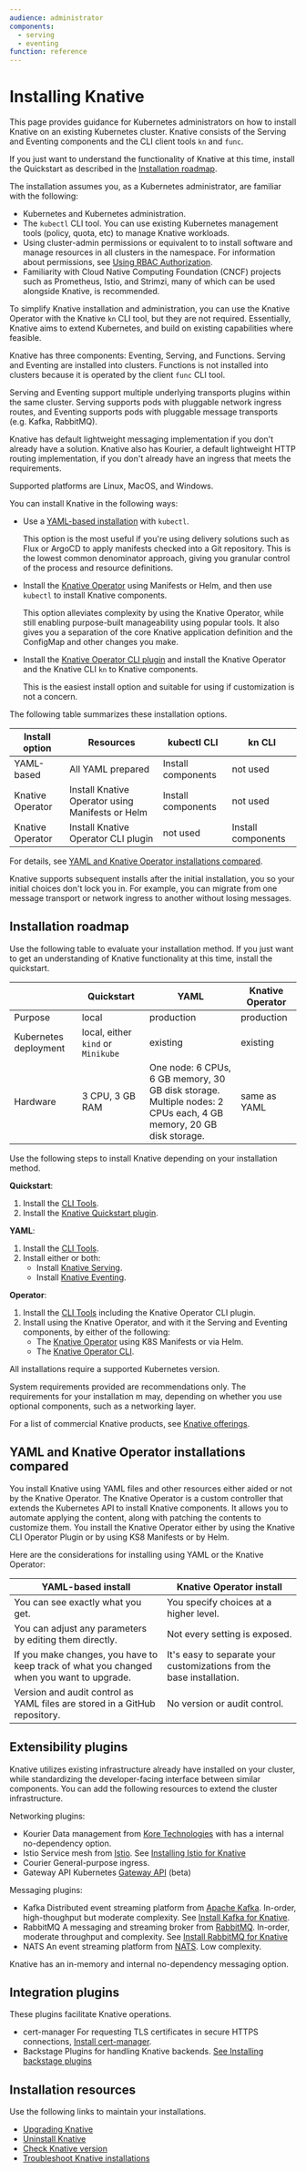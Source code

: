 ```yaml
---
audience: administrator
components:
  - serving
  - eventing
function: reference
---
```


# Installing Knative

This page provides guidance for Kubernetes administrators on how to install Knative on an existing Kubernetes cluster. Knative consists of the Serving and Eventing components and the CLI client tools `kn` and `func`.

If you just want to understand the functionality of Knative at this time, install the Quickstart as described in the [Installation roadmap](#installation-roadmap).

The installation assumes you, as a Kubernetes administrator, are familiar with the following:

- Kubernetes and Kubernetes administration.
- The `kubectl` CLI tool. You can use existing Kubernetes management tools (policy, quota, etc) to manage Knative workloads.
- Using cluster-admin permissions or equivalent to to install software and manage resources in all clusters in the namespace. For information about permissions, see [Using RBAC Authorization](https://kubernetes.io/docs/reference/access-authn-authz/rbac/AC).
- Familiarity with Cloud Native Computing Foundation (CNCF) projects such as Prometheus, Istio, and Strimzi, many of which can be used alongside Knative, is recommended.

To simplify Knative installation and administration, you can use the Knative Operator with the Knative `kn` CLI tool, but they are not required. Essentially, Knative aims to extend Kubernetes, and build on existing capabilities where feasible.

Knative has three components: Eventing, Serving, and Functions. Serving and Eventing are installed into clusters. Functions is not installed into clusters because it is operated by the client `func` CLI tool.

Serving and Eventing support multiple underlying transports plugins within the same cluster. Serving supports pods with pluggable network ingress routes, and Eventing supports pods with pluggable message transports (e.g. Kafka, RabbitMQ).

Knative has default lightweight messaging implementation if you don't already have a solution. Knative also has Kourier, a default lightweight HTTP routing implementation, if you don't already have an ingress that meets the requirements.

Supported platforms are Linux, MacOS, and Windows.

You can install Knative in the following ways:

- Use a [YAML-based installation](/install/yaml-install/README.md) with `kubectl`.

    This option is the most useful if you're using delivery solutions such as Flux or ArgoCD to apply manifests checked into a Git repository. This is the lowest common denominator approach, giving you granular control of the process and resource definitions.

- Install the [Knative Operator](/install/operator/knative-with-operators.md) using Manifests or Helm, and then use `kubectl` to install Knative components.

    This option alleviates complexity by using the Knative Operator, while still enabling purpose-built manageability using popular tools. It also gives you a separation of the core Knative application definition and the ConfigMap and other changes you make.

- Install the [Knative Operator CLI plugin](/install/operator/knative-with-operator-cli.md) and install the Knative Operator and the Knative CLI `kn` to  Knative components.

    This is the easiest install option and suitable for using if customization is not a concern.

The following table summarizes these installation options.

| Install option | Resources | kubectl CLI | kn CLI |
| --- | --- | --- | --- |
| YAML-based | All YAML prepared | Install components | not used |
| Knative Operator | Install Knative Operator using Manifests or Helm |Install components | not used |
| Knative Operator | Install Knative Operator CLI plugin | not used | Install components |

For details, see [YAML and Knative Operator installations compared](#yaml-and-knative-operator-installations-compared).

Knative supports subsequent installs after the initial installation, you so your initial choices don't lock you in. For example, you can migrate from one message transport or network ingress to another without losing messages.

## Installation roadmap

Use the following table to evaluate your installation method. If you just want to get an understanding of Knative functionality at this time, install the quickstart.

|  | Quickstart | YAML | Knative Operator |
| --- | --- | --- | --- |
| Purpose  | local   | production     | production  |
| Kubernetes deployment | local, either `kind` or `Minikube` | existing  | existing  |
| Hardware | 3 CPU, 3 GB RAM | One node: 6 CPUs, 6 GB memory, 30 GB disk storage.<br>Multiple nodes: 2 CPUs each, 4 GB memory, 20 GB disk storage.   | same as YAML |

Use the following steps to install Knative depending on your installation method.

**Quickstart**:

  1. Install the [CLI Tools](../client/install-kn.md).
  1. Install the [Knative Quickstart plugin](../getting-started/quickstart-install.md).

**YAML**:

  1. Install the [CLI Tools](../client/install-kn.md).
  1. Install either or both:
       - Install [Knative Serving](yaml-install/serving/install-serving-with-yaml.md).
       - Install [Knative Eventing](yaml-install/eventing/install-eventing-with-yaml.md).

**Operator**:

  1. Install the [CLI Tools](../client/install-kn.md) including the Knative Operator CLI plugin.
  1. Install using the Knative Operator, and with it the Serving and Eventing components, by either of the following:
       - The [Knative Operator](./operator/knative-with-operators.md) using K8S Manifests or via Helm.
       - The [Knative Operator CLI](./operator/knative-with-operator-cli.md).

All installations require a supported Kubernetes version.

System requirements provided are recommendations only. The requirements for your installation m may, depending on whether you use optional components, such as a networking layer.

For a list of commercial Knative products, see [Knative offerings](knative-offerings.md).

## YAML and Knative Operator installations compared

You install Knative using YAML files and other resources either aided or not by the Knative Operator. The Knative Operator is a custom controller that extends the Kubernetes API to install Knative components. It allows you to automate applying the content, along with patching the contents to customize them. You install the Knative Operator either by using the Knative CLI Operator Plugin or by using KS8 Manifests or by Helm.

Here are the considerations for installing using YAML or the Knative Operator:

| YAML-based install | Knative Operator install|
| --- | --- |
| You can see exactly what you get. | You specify choices at a higher level. |
| You can adjust any parameters by editing them directly. | Not every setting is exposed. |
| If you make changes, you have to keep track of what you changed when you want to upgrade. | It's easy to separate your customizations from the base installation. |
| Version and audit control as YAML files are stored in a GitHub repository.| No version or audit control. |

## Extensibility plugins

Knative utilizes existing infrastructure already have installed on your cluster, while standardizing the developer-facing interface between similar components. You can add the following resources to extend the cluster infrastructure.

Networking plugins:

- Kourier
    Data management from [Kore Technologies](https://koretech.com) with has a internal no-dependency option.
- Istio
    Service mesh from [Istio](https://istio.io). See [Installing Istio for Knative](installing-istio.md)
- Courier
    General-purpose ingress.
- Gateway API
    Kubernetes [Gateway API](https://kubernetes.io/docs/concepts/services-networking/gateway/) (beta)

Messaging plugins:

- Kafka
    Distributed event streaming platform from [Apache Kafka](https://kafka.apache.org). In-order, high-thoughput but moderate complexity. See [Install Kafka for Knative]("kafka-install.md").
- RabbitMQ
    A messaging and streaming broker from [RabbitMQ](https://www.rabbitmq.com). In-order, moderate throughput and complexity. See [Install RabbitMQ for Knative](rabbitmq.install.md)
- NATS
    An event streaming platform from [NATS](https://nats.io). Low complexity.

Knative has an in-memory and internal no-dependency messaging option.

## Integration plugins

These plugins facilitate Knative operations.

- cert-manager
    For requesting TLS certificates in secure HTTPS connections, [Install cert-manager](installing-cert-manager.md).
- Backstage
    Plugins for handling Knative backends. [See Installing backstage plugins](installing-backstage-plugins.md)

## Installation resources

Use the following links to maintain your installations.

- [Upgrading Knative](upgrade/README.md)
- [Uninstall Knative](uninstall.md)
- [Check Knative version](upgrade/check-install-version.md)
- [Troubleshoot Knative installations](troubleshooting.md)
